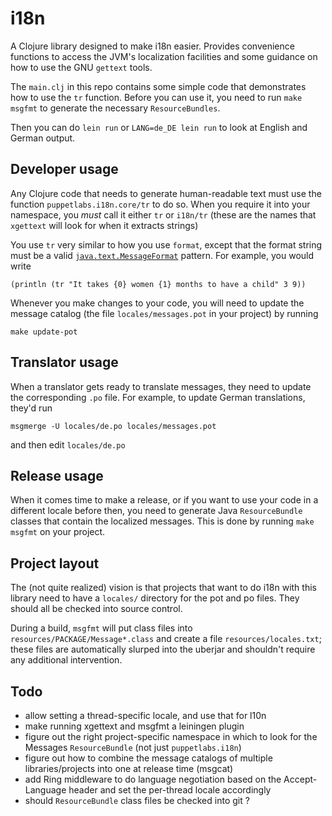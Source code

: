 # i18n

A Clojure library designed to make i18n easier. Provides convenience
functions to access the JVM's localization facilities and some guidance on
how to use the GNU `gettext` tools.

The `main.clj` in this repo contains some simple code that demonstrates how
to use the `tr` function. Before you can use it, you need to run `make
msgfmt` to generate the necessary `ResourceBundles`.

Then you can do `lein run` or `LANG=de_DE lein run` to look at English and
German output.

## Developer usage

Any Clojure code that needs to generate human-readable text must use the
function `puppetlabs.i18n.core/tr` to do so. When you require it into your
namespace, you *must* call it either `tr` or `i18n/tr` (these are the names
that `xgettext` will look for when it extracts strings)

You use `tr` very similar to how you use `format`, except that the format
string must be a valid
[`java.text.MessageFormat`](https://docs.oracle.com/javase/8/docs/api/java/text/MessageFormat.html)
pattern. For example, you would write

    (println (tr "It takes {0} women {1} months to have a child" 3 9))

Whenever you make changes to your code, you will need to update the message
catalog (the file `locales/messages.pot` in your project) by running

    make update-pot

## Translator usage

When a translator gets ready to translate messages, they need to update the
corresponding `.po` file. For example, to update German translations,
they'd run

    msgmerge -U locales/de.po locales/messages.pot

and then edit `locales/de.po`

## Release usage

When it comes time to make a release, or if you want to use your code in a
different locale before then, you need to generate Java `ResourceBundle`
classes that contain the localized messages. This is done by running `make
msgfmt` on your project.

## Project layout

The (not quite realized) vision is that projects that want to do i18n with
this library need to have a `locales/` directory for the pot and po
files. They should all be checked into source control.

During a build, `msgfmt` will put class files into
`resources/PACKAGE/Message*.class` and create a file
`resources/locales.txt`; these files are automatically slurped into the
uberjar and shouldn't require any additional intervention.

## Todo

* allow setting a thread-specific locale, and use that for l10n
* make running xgettext and msgfmt a leiningen plugin
* figure out the right project-specific namespace in which to look for the
  Messages `ResourceBundle` (not just `puppetlabs.i18n`)
* figure out how to combine the message catalogs of multiple
  libraries/projects into one at release time (msgcat)
* add Ring middleware to do language negotiation based on the
  Accept-Language header and set the per-thread locale accordingly
* should `ResourceBundle` class files be checked into git ?
